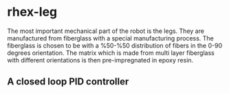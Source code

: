 # rhex-leg

The most important mechanical part of the robot is the legs. They are manufactured from fiberglass with a special manufacturing process. The fiberglass is chosen to be with a %50-%50 distribution of fibers in the 0-90 degrees orientation. The matrix which is made from multi layer fiberglass with different orientations is then pre-impregnated in epoxy resin.


## A closed loop PID controller
